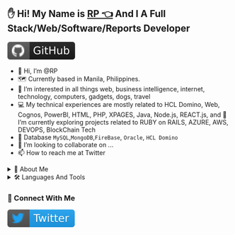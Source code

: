 ## ✋ Hi! My Name is [RP 👈](https://rpzubieto.dev/#/) And I A Full Stack/Web/Software/Reports Developer

[![Github](https://github.com/aleen42/badges/raw/master/src/github.svg)](https://github.com/RPCodebase) 

- 👋 Hi, I’m @RP
-  🗺 Currently based in Manila, Philippines.
- 👀 I’m interested in all things web, business intelligence, internet, technology, computers, gadgets, dogs, travel
- 💻 My technical experiences are mostly related to HCL Domino, Web, Cognos, PowerBI, HTML, PHP, XPAGES, Java, Node.js, REACT.js, and 🌱 I’m currently exploring projects related to RUBY on RAILS, AZURE, AWS, DEVOPS, BlockChain Tech
-  💾 Database `MySQL`,`MongoDB`,`FireBase`, `Oracle`, `HCL Domino`
- 💞️ I’m looking to collaborate on ...
- 📫 How to reach me at Twitter 

<details>
<summary> 👔 About Me</summary>

My name is RP. I’m a senior developer with a full-stack background. I hope to share some of my professional and personal projects in this repository. 

Over the past several years, I’ve been exposed to several technologies including  frontend, backend, and dev-ops. I've been involved in all stages of application development lifestycle from initiation to implementation and maintenance.
</details>

<details>
<summary>🛠 Languages And Tools</summary>

<p align="left">
    <a href="https://getbootstrap.com" target="_blank">
        <img src="https://getbootstrap.com/docs/5.0/assets/brand/bootstrap-logo.svg" alt="bootstrap" height="40"/>
    </a>
    <a href="https://www.javascript.com/" target="_blank">
        <img src="https://img.icons8.com/color/344/javascript--v1.png" alt="javascript" height="40"/>
    </a>
    <a href="https://developer.mozilla.org/en-US/docs/Web/HTML/" target="_blank">
        <img src="https://www.svgrepo.com/show/349402/html5.svg" alt="html" height="40"/>
    </a>
    <a href="https://developer.mozilla.org/en-US/docs/Web/CSS" target="_blank">
        <img src="https://www.svgrepo.com/show/353623/css-3.svg" alt="css" height="40"/>
    </a>
    <a href="https://www.php.net/" target="_blank">
        <img src="https://www.svgrepo.com/show/349474/php.svg" alt="php" height="40"/>
    </a>
    <a href="https://vuejs.org/" target="_blank">
        <img src="https://www.svgrepo.com/show/354528/vue.svg" alt="vuejs" height="40"/>
    </a>
    <a href="https://nuxtjs.org/" target="_blank">
        <img src="https://www.svgrepo.com/show/354131/nuxt-icon.svg" alt="nuxt" height="40"/>
    </a>
    <a href="https://vuepress.vuejs.org/" target="_blank">
        <img src="https://v2.vuepress.vuejs.org/images/hero.png" alt="vuepress" height="40"/>
    </a>
    <a href="https://vitejs.dev" target="_blank">
        <img src="https://www.svgrepo.com/show/374167/vite.svg" alt="vitejs" height="40"/>
    </a>
    <a href="https://laravel.com/" target="_blank">
        <img src="https://www.svgrepo.com/show/353985/laravel.svg" alt="laravel" height="40"/>
    </a>
    <a href="https://lumen.laravel.com/" target="_blank">
        <img src="https://www.svgrepo.com/show/354019/lumen.svg" alt="laravel lumen" height="40"/>
    </a>
    <a href="https://rubyonrails.org/" target="_blank">
        <img src="https://www.svgrepo.com/show/374027/rails.svg" alt="rails" height="40"/>
    </a>
    <a href="https://codeigniter.com/" target="_blank">
        <img src="https://www.svgrepo.com/show/353579/codeigniter.svg" alt="codeigniter" height="40"/>
    </a>
    <a href="https://nodejs.org/" target="_blank">
        <img src="https://www.svgrepo.com/show/355140/node.svg" alt="NodeJs" height="40"/>
    </a>
</p>
</details>

### 🔗 Connect With Me
[![Twitter](https://github.com/aleen42/badges/raw/master/src/twitter.svg)](https://twitter.com/rpmobile10)

<!---
RPCodebase/RPCodebase is a ✨ special ✨ repository because its `README.md` (this file) appears on your GitHub profile.
You can click the Preview link to take a look at your changes.
--->
